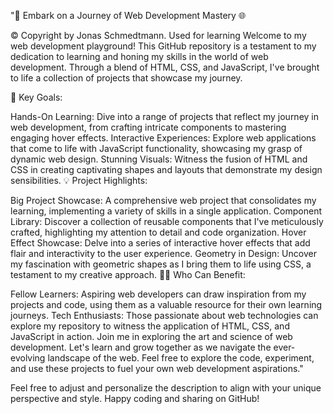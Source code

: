 "🚀 Embark on a Journey of Web Development Mastery 🌐

© Copyright by Jonas Schmedtmann. Used for learning
Welcome to my web development playground! This GitHub repository is a testament to my dedication to learning and honing my skills in the world of web development. Through a blend of HTML, CSS, and JavaScript, I've brought to life a collection of projects that showcase my journey.

🎯 Key Goals:

Hands-On Learning: Dive into a range of projects that reflect my journey in web development, from crafting intricate components to mastering engaging hover effects.
Interactive Experiences: Explore web applications that come to life with JavaScript functionality, showcasing my grasp of dynamic web design.
Stunning Visuals: Witness the fusion of HTML and CSS in creating captivating shapes and layouts that demonstrate my design sensibilities.
💡 Project Highlights:

Big Project Showcase: A comprehensive web project that consolidates my learning, implementing a variety of skills in a single application.
Component Library: Discover a collection of reusable components that I've meticulously crafted, highlighting my attention to detail and code organization.
Hover Effect Showcase: Delve into a series of interactive hover effects that add flair and interactivity to the user experience.
Geometry in Design: Uncover my fascination with geometric shapes as I bring them to life using CSS, a testament to my creative approach.
👨‍💻 Who Can Benefit:

Fellow Learners: Aspiring web developers can draw inspiration from my projects and code, using them as a valuable resource for their own learning journeys.
Tech Enthusiasts: Those passionate about web technologies can explore my repository to witness the application of HTML, CSS, and JavaScript in action.
Join me in exploring the art and science of web development. Let's learn and grow together as we navigate the ever-evolving landscape of the web. Feel free to explore the code, experiment, and use these projects to fuel your own web development aspirations."

Feel free to adjust and personalize the description to align with your unique perspective and style. Happy coding and sharing on GitHub!
